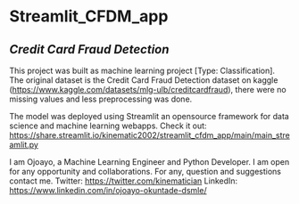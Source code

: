 # Streamlit_CFDM_app
## _Credit Card Fraud Detection_
This project was built as machine learning project [Type: Classification]. The original dataset 
is the Credit Card Fraud Detection dataset on kaggle 
(https://www.kaggle.com/datasets/mlg-ulb/creditcardfraud), there 
were no missing values and less preprocessing was done.

The model was deployed using Streamlit an opensource framework for data science and machine 
learning webapps. 
Check it out: https://share.streamlit.io/kinematic2002/streamlit_cfdm_app/main/main_streamlit.py

I am Ojoayo, a Machine Learning Engineer and Python Developer. I am open for any opportunity and 
collaborations. For any, question and suggestions contact me.
Twitter: https://twitter.com/kinematician
LinkedIn: https://www.linkedin.com/in/ojoayo-okuntade-dsmle/

[2021]: https://www.kaggle.com/datasets/mlg-ulb/creditcardfraud
